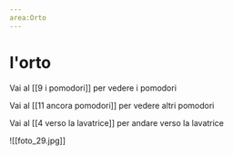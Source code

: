 ```yaml
---
area:Orto
---
```

# l'orto

Vai al [[9 i pomodori]] per vedere i pomodori

Vai al [[11 ancora pomodori]] per vedere altri pomodori

Vai al [[4 verso la lavatrice]] per andare verso la lavatrice

![[foto_29.jpg]]
